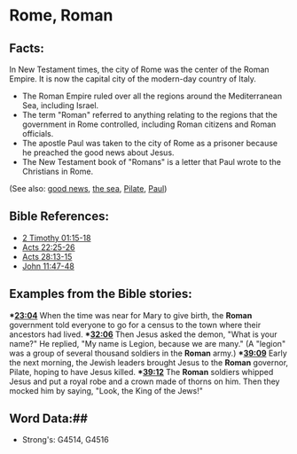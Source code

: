 # Rome, Roman #

## Facts: ##

In New Testament times, the city of Rome was the center of the Roman Empire. It is now the capital city of the modern-day country of Italy.

 * The Roman Empire ruled over all the regions around the Mediterranean Sea, including Israel.
 * The term "Roman" referred to anything relating to the regions that the government in Rome controlled, including Roman citizens and Roman officials.
 * The apostle Paul was taken to the city of Rome as a prisoner because he preached the good news about Jesus.
 * The New Testament book of "Romans" is a letter that Paul wrote to the Christians in Rome.

(See also: [good news](../kt/goodnews.md), [the sea](mediterranean.md), [Pilate](pilate.md), [Paul](paul.md))

## Bible References: ##

* [2 Timothy 01:15-18](rc://en/tn/help/2ti/01/15)
* [Acts 22:25-26](rc://en/tn/help/act/22/25)
* [Acts 28:13-15](rc://en/tn/help/act/28/13)
* [John 11:47-48](rc://en/tn/help/jhn/11/47)

## Examples from the Bible stories: ##

  __*[23:04](rc://en/tn/help/obs/23/04)__ When the time was near for Mary to give birth, the __Roman__ government told everyone to go for a census to the town where their ancestors had lived. 
  __*[32:06](rc://en/tn/help/obs/32/06)__ Then Jesus asked the demon, "What is your name?" He replied, "My name is Legion, because we are many." (A "legion" was a group of several thousand soldiers in the __Roman__ army.)
  __*[39:09](rc://en/tn/help/obs/39/09)__ Early the next morning, the Jewish leaders brought Jesus to the __Roman__ governor, Pilate, hoping to have Jesus killed.
  __*[39:12](rc://en/tn/help/obs/39/12)__ The __Roman__ soldiers whipped Jesus and put a royal robe and a crown made of thorns on him. Then they mocked him by saying, "Look, the King of the Jews!"

## Word Data:##

* Strong's: G4514, G4516
